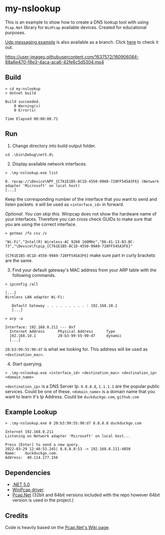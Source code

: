 # my-nslookup

This is an example to show how to create a DNS lookup tool with using `Pcap.Net` library for `WinPcap` available devices. Created for educational purposes.

[Udp messaging example](tree/udp-messaging) is also available as a branch. Click  [here](tree/udp-messaging) to check it out.

https://user-images.githubusercontent.com/1637572/160906084-88a6e470-f8e3-4aca-aca6-42fe6c5d5304.mp4

## Build

```
> cd my-nslookup
> dotnet build

Build succeeded.
    0 Warning(s)
    0 Error(s)

Time Elapsed 00:00:00.71
```

## Run

1. Change directory into build output folder.

```
cd .\bin\Debug\net5.0\
```

2. Display available network interfaces.

```
> .\my-nslookup.exe list

0. rpcap://\Device\NPF_{C761E1B5-8C1D-4550-99A9-728FF545A3F6} (Network adapter 'Microsoft' on local host)
[...]
```
Keep the corresponding number of the interface that you want to send and listen packets. `0` will be used as `<interface_id>` in forward. 

*Optional. You can skip this.*
Winpcap does not show the hardware name of your interfaces. Therefore you can cross check GUIDs to make sure that you are using the correct interface.

```
> getmac /fo csv /v

"Wi-Fi","Intel(R) Wireless-AC 9260 160MHz","D6-41-13-B3-BC-73","\Device\Tcpip_{C761E1B5-8C1D-4550-99A9-728FF545A3F6}"
```

`{C761E1B5-8C1D-4550-99A9-728FF545A3F6}` make sure part in curly brackets are the same.


3. Find your default gateway's MAC address from your ARP table with the following commands. 

```
> ipconfig /all

[...]
Wireless LAN adapter Wi-Fi:
    
   Default Gateway . . . . . . . . . : 192.168.10.1
   [...]

> arp -a

Interface: 192.168.8.211 --- 0xf
  Internet Address      Physical Address      Type
  192.168.10.1          20-b3-99-55-90-d7     dynamic
  [...]
```

`20:b3:99:55:90:d7` is what we looking for. This address will be used as `<destination_mac>`.

4. Start querying.

```
> .\my-nslookup.exe <interface_id> <destination_mac> <destination_ip> <domain_name>
```
`<destination_ip>` is a DNS Server Ip. `8.8.8.8`, `1.1.1.1` are the popular public services. Could be one of these.
`<domain_name>` is a domain name that you want to learn it's Ip Address. Could be `duckduckgo.com`, `github.com`

## Example Lookup

```
> .\my-nslookup.exe 0 20:b3:99:55:90:d7 8.8.8.8 duckduckgo.com

Internet 192.168.8.211
Listening on Network adapter 'Microsoft' on local host...

Press [Enter] to send a new query.
2022-03-29 12:46:53.245| 8.8.8.8:53 -> 192.168.8.211:4050
Name:    duckduckgo.com.
Address:  40.114.177.156
```

## Dependencies

* [.NET 5.0](https://dotnet.microsoft.com/en-us/download/dotnet/5.0)
* [WinPcap driver](https://www.winpcap.org/).
* [Pcap.Net](https://github.com/PcapDotNet/Pcap.Net) (32bit and 64bit versions included with the repo however 64bit version is used in the project.)

## Credits

Code is heavily based on the [Pcap.Net's Wiki page](https://github.com/PcapDotNet/Pcap.Net/wiki).
